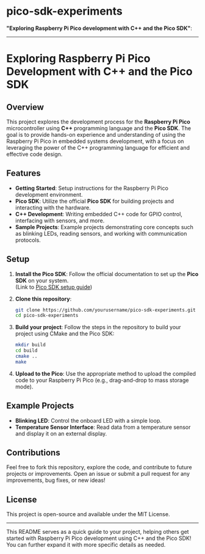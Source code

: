 # pico-sdk-experiments

**"Exploring Raspberry Pi Pico development with C++ and the Pico SDK"**:

---

# Exploring Raspberry Pi Pico Development with C++ and the Pico SDK

## Overview

This project explores the development process for the **Raspberry Pi Pico** microcontroller using **C++** programming language and the **Pico SDK**. The goal is to provide hands-on experience and understanding of using the Raspberry Pi Pico in embedded systems development, with a focus on leveraging the power of the C++ programming language for efficient and effective code design.

## Features

- **Getting Started**: Setup instructions for the Raspberry Pi Pico development environment.
- **Pico SDK**: Utilize the official **Pico SDK** for building projects and interacting with the hardware.
- **C++ Development**: Writing embedded C++ code for GPIO control, interfacing with sensors, and more.
- **Sample Projects**: Example projects demonstrating core concepts such as blinking LEDs, reading sensors, and working with communication protocols.

## Setup

1. **Install the Pico SDK**:
   Follow the official documentation to set up the **Pico SDK** on your system.  
   (Link to [Pico SDK setup guide](https://github.com/raspberrypi/pico-sdk))

2. **Clone this repository**:

   ```bash
   git clone https://github.com/yourusername/pico-sdk-experiments.git
   cd pico-sdk-experiments
   ```

3. **Build your project**:
   Follow the steps in the repository to build your project using CMake and the Pico SDK:

   ```bash
   mkdir build
   cd build
   cmake ..
   make
   ```

4. **Upload to the Pico**:
   Use the appropriate method to upload the compiled code to your Raspberry Pi Pico (e.g., drag-and-drop to mass storage mode).

## Example Projects

- **Blinking LED**: Control the onboard LED with a simple loop.
- **Temperature Sensor Interface**: Read data from a temperature sensor and display it on an external display.

## Contributions

Feel free to fork this repository, explore the code, and contribute to future projects or improvements. Open an issue or submit a pull request for any improvements, bug fixes, or new ideas!

## License

This project is open-source and available under the MIT License.

---

This README serves as a quick guide to your project, helping others get started with Raspberry Pi Pico development using C++ and the Pico SDK! You can further expand it with more specific details as needed.
